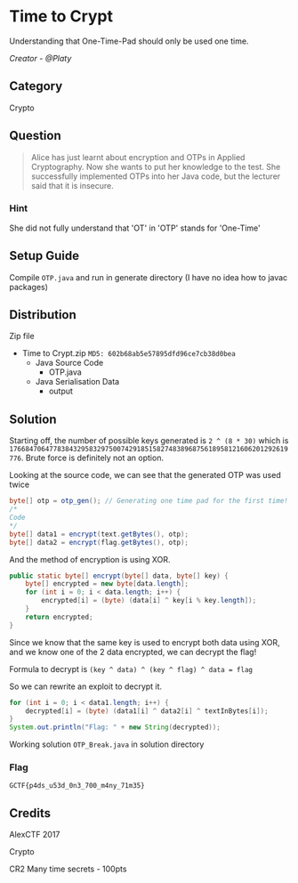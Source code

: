 # Time to Crypt
Understanding that One-Time-Pad should only be used one time.

<i>Creator - @Platy</i>

## Category
Crypto

## Question
>Alice has just learnt about encryption and OTPs in Applied Cryptography. Now she wants to put her knowledge to the test. She successfully implemented OTPs into her Java code, but the lecturer said that it is insecure.

### Hint
She did not fully understand that 'OT' in 'OTP' stands for 'One-Time'

## Setup Guide
Compile `OTP.java` and run in generate directory (I have no idea how to javac packages)

## Distribution
Zip file
- Time to Crypt.zip `MD5: 602b68ab5e57895dfd96ce7cb38d0bea`
	- Java Source Code
		- OTP.java
	- Java Serialisation Data
		- output

## Solution
Starting off, the number of possible keys generated is `2 ^ (8 * 30)` which is `1766847064778384329583297500742918515827483896875618958121606201292619776`.
Brute force is definitely not an option.

Looking at the source code, we can see that the generated OTP was used twice
```java
byte[] otp = otp_gen(); // Generating one time pad for the first time!
/*
Code
*/
byte[] data1 = encrypt(text.getBytes(), otp);
byte[] data2 = encrypt(flag.getBytes(), otp);
```

And the method of encryption is using XOR.

```java
public static byte[] encrypt(byte[] data, byte[] key) {
	byte[] encrypted = new byte[data.length];
	for (int i = 0; i < data.length; i++) {
		encrypted[i] = (byte) (data[i] ^ key[i % key.length]);
	}
	return encrypted;
}
```
Since we know that the same key is used to encrypt both data using XOR, and we know one of the 2 data encrypted, we can decrypt the flag!

Formula to decrypt is `(key ^ data) ^ (key ^ flag) ^ data = flag`

So we can rewrite an exploit to decrypt it.
```java
for (int i = 0; i < data1.length; i++) {
	decrypted[i] = (byte) (data1[i] ^ data2[i] ^ textInBytes[i]);
}
System.out.println("Flag: " + new String(decrypted));
```

Working solution `OTP_Break.java` in solution directory

### Flag
`GCTF{p4ds_u53d_0n3_700_m4ny_71m35}`

## Credits
AlexCTF 2017

Crypto

CR2 Many time secrets - 100pts
